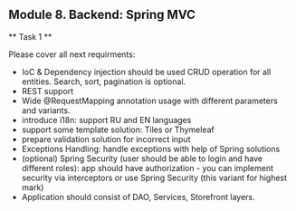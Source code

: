 ﻿## Module 8. Backend: Spring MVC

** Task 1 **

Please cover all next requirments:
  - IoC & Dependency injection should be used CRUD operation for all entities. Search, sort, pagination is optional.
  - REST support
  - Wide @RequestMapping annotation usage with different parameters and variants.
  - introduce i18n: support RU and EN languages
  - support some template solution: Tiles or Thymeleaf
  - prepare validation solution for incorrect input
  - Exceptions Handling: handle exceptions with help of Spring solutions
  - (optional) Spring Security (user should be able to login and have different roles): app should have authorization - you can implement security via interceptors or use Spring Security (this variant for highest mark)
  - Application should consist of DAO, Services, Storefront layers.
